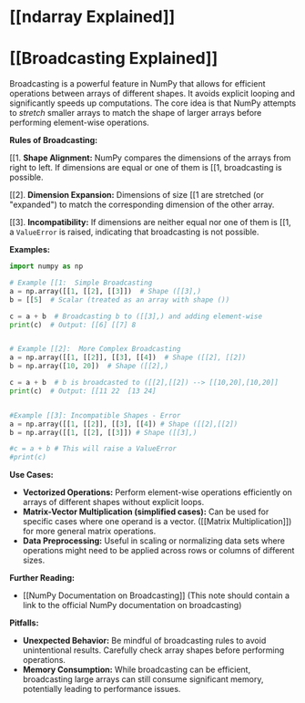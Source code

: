 # [[ndarray Explained]]
# [[Broadcasting Explained]] 
Broadcasting is a powerful feature in NumPy that allows for efficient operations between arrays of different shapes.  It avoids explicit looping and significantly speeds up computations.  The core idea is that NumPy attempts to *stretch* smaller arrays to match the shape of larger arrays before performing element-wise operations.

**Rules of Broadcasting:**

[[1. **Shape Alignment:** NumPy compares the dimensions of the arrays from right to left.  If dimensions are equal or one of them is [[1, broadcasting is possible.

[[2]. **Dimension Expansion:** Dimensions of size [[1 are stretched (or "expanded") to match the corresponding dimension of the other array.

[[3]. **Incompatibility:** If dimensions are neither equal nor one of them is [[1,  a `ValueError` is raised, indicating that broadcasting is not possible.


**Examples:**

```python
import numpy as np

# Example [[1:  Simple Broadcasting
a = np.array([[1, [[2], [[3]])  # Shape ([[3],)
b = [[5]  # Scalar (treated as an array with shape ())

c = a + b  # Broadcasting b to ([[3],) and adding element-wise
print(c)  # Output: [[6] [[7] 8


# Example [[2]:  More Complex Broadcasting
a = np.array([[1, [[2]], [[3], [[4])  # Shape ([[2], [[2])
b = np.array([10, 20])  # Shape ([[2],)

c = a + b  # b is broadcasted to ([[2],[[2]) --> [[10,20],[10,20]]
print(c)  # Output: [[11 22  [13 24]


#Example [[3]: Incompatible Shapes - Error
a = np.array([[1, [[2]], [[3], [[4]) # Shape ([[2],[[2])
b = np.array([[1, [[2], [[3]]) # Shape ([[3],)

#c = a + b # This will raise a ValueError
#print(c) 
```

**Use Cases:**

* **Vectorized Operations:**  Perform element-wise operations efficiently on arrays of different shapes without explicit loops.
* **Matrix-Vector Multiplication (simplified cases):**  Can be used for specific cases where one operand is a vector.  ([[Matrix Multiplication]]) for more general matrix operations.
* **Data Preprocessing:**  Useful in scaling or normalizing data sets where operations might need to be applied across rows or columns of different sizes.


**Further Reading:**

* [[NumPy Documentation on Broadcasting]]  (This note should contain a link to the official NumPy documentation on broadcasting)

**Pitfalls:**

* **Unexpected Behavior:** Be mindful of broadcasting rules to avoid unintentional results. Carefully check array shapes before performing operations.
* **Memory Consumption:** While broadcasting can be efficient, broadcasting large arrays can still consume significant memory, potentially leading to performance issues.


